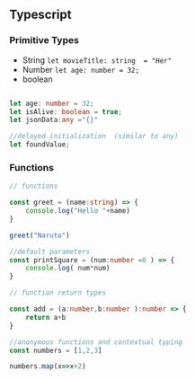 ## Typescript

### Primitive Types
- String `let movieTitle: string  = "Her"`
- Number `let age: number = 32;`
- boolean

```typescript

let age: number = 32;
let isAlive: boolean = true;
let jsonData:any ="{}"

//delayed initialization  (similar to any)
let foundValue;

```
### Functions
```typescript
// functions

const greet = (name:string) => {
    console.log("Hello "+name)
}

greet("Naruto")

//default parameters
const printSquare = (num:number =0 ) => {
    console.log( num*num)
}

// function return types

const add = (a:number,b:number ):number => {
    return a+b
}

//anonymous functions and contextual typing 
const numbers = [1,2,3]

numbers.map(x=>x+2)
```

